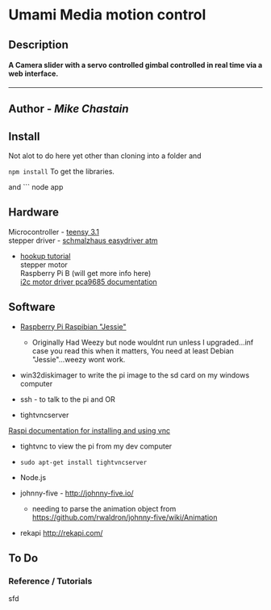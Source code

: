 # Umami Media motion control

## Description
#### A  Camera slider with a servo controlled gimbal controlled in real time via a web interface.
---

## Author  - _Mike Chastain_


## Install
  Not alot to do here yet other than cloning into a folder and

  ``` npm install ```
  To get the libraries.  

  and ``` node app


## Hardware
Microcontroller  - [teensy 3.1 ](https://www.pjrc.com/store/teensy31.html)  
  stepper driver - [ schmalzhaus easydriver atm ](http://www.schmalzhaus.com/EasyDriver/)
  * [hookup tutorial](https://learn.sparkfun.com/tutorials/easy-driver-hook-up-guide)  
stepper motor  
Raspberry Pi B (will get more info here)  
[i2c motor driver pca9685 documentation](https://github.com/rwaldron/johnny-five/blob/master/docs/servo-PCA9685.md)

## Software  
* [Raspberry Pi Raspibian "Jessie"](https://www.raspberrypi.org/downloads/raspbian/)  
  * Originally Had Weezy but node wouldnt run unless I upgraded...inf case you read this when it matters, You need at least Debian "Jessie"...weezy wont work.  

* win32diskimager to write the pi image to the sd card on my windows computer


* ssh - to talk to the pi  and OR
* tightvncserver

[Raspi documentation  for installing and using vnc](https://www.raspberrypi.org/documentation/remote-access/vnc/)
  * tightvnc to view the pi from my dev computer
  * ``` sudo apt-get install tightvncserver ```




* Node.js
* johnny-five - http://johnny-five.io/  
    * needing to parse the animation object from https://github.com/rwaldron/johnny-five/wiki/Animation
* rekapi http://rekapi.com/


## To Do

### Reference / Tutorials  
sfd
